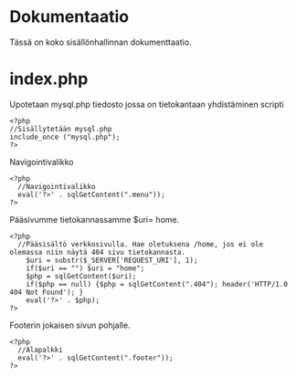 Dokumentaatio
=========

Tässä on koko sisällönhallinnan dokumenttaatio.

index.php
=========

Upotetaan mysql.php tiedosto jossa on tietokantaan yhdistäminen scripti
```
<?php
//Sisällytetään mysql.php 
include_once ("mysql.php");
?>
```


Navigointivalikko
```
<?php 
  //Navigointivalikko
  eval('?>' . sqlGetContent(".menu"));
?>
```
Pääsivumme tietokannassamme $uri= home.
```
<?php 
  //Pääsisältö verkkosivulla. Hae oletuksena /home, jos ei ole olemassa niin näytä 404 sivu tietokannasta.
	$uri = substr($_SERVER['REQUEST_URI'], 1);
	if($uri == "") $uri = "home";
	$php = sqlGetContent($uri);
	if($php == null) {$php = sqlGetContent(".404"); header('HTTP/1.0 404 Not Found'); }
	eval('?>' . $php);
?>
```
Footerin jokaisen sivun pohjalle.
```
<?php 
  //Alapalkki
  eval('?>' . sqlGetContent(".footer"));
?>
```
